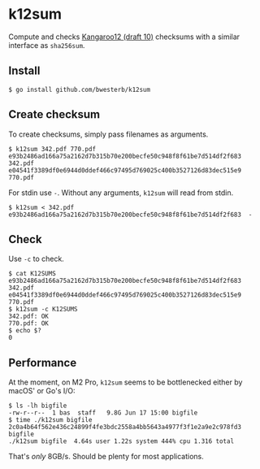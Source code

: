 k12sum
======

Compute and checks [Kangaroo12 (draft 10)](
https://datatracker.ietf.org/doc/draft-irtf-cfrg-kangarootwelve/) checksums
with a similar interface as `sha256sum`.

Install
-------

```
$ go install github.com/bwesterb/k12sum
```

Create checksum
---------------

To create checksums, simply pass filenames as arguments.

```
$ k12sum 342.pdf 770.pdf
e93b2486ad166a75a2162d7b315b70e200becfe50c948f8f61be7d514df2f683  342.pdf
e04541f3389df0e6944d0ddef466c97495d769025c400b3527126d83dec515e9  770.pdf
```

For stdin use `-`. Without any arguments, `k12sum` will read from stdin.

```
$ k12sum < 342.pdf
e93b2486ad166a75a2162d7b315b70e200becfe50c948f8f61be7d514df2f683  -
```

Check
-----

Use `-c` to check.

```
$ cat K12SUMS
e93b2486ad166a75a2162d7b315b70e200becfe50c948f8f61be7d514df2f683  342.pdf
e04541f3389df0e6944d0ddef466c97495d769025c400b3527126d83dec515e9  770.pdf
$ k12sum -c K12SUMS               
342.pdf: OK
770.pdf: OK
$ echo $?
0
```

Performance
-----------

At the moment, on M2 Pro, `k12sum` seems to be bottlenecked either
by macOS' or Go's I/O:

```
$ ls -lh bigfile       
-rw-r--r--  1 bas  staff   9.8G Jun 17 15:00 bigfile
$ time ./k12sum bigfile
2c0a4b64f562e436c24899f4fe3bdc2558a4bb5643a4977f3f1e2a9e2c978fd3  bigfile
./k12sum bigfile  4.64s user 1.22s system 444% cpu 1.316 total
```

That's *only* 8GB/s. Should be plenty for most applications.
